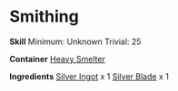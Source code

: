 <!-- TITLE: Silver Mace Head -->
<!-- SUBTITLE:  -->
# Smithing
**Skill**
Minimum: Unknown
Trivial: 25

**Container**
[Heavy Smelter](heavy-smelter)

**Ingredients**
[Silver Ingot](silver-ingot) x 1
[Silver Blade](silver-blade) x 1